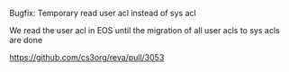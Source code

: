 Bugfix: Temporary read user acl instead of sys acl

We read the user acl in EOS until the migration of all user acls to sys acls are done

https://github.com/cs3org/reva/pull/3053
